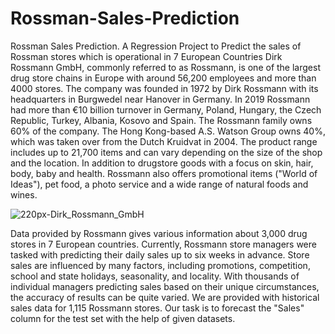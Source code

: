 # Rossman-Sales-Prediction
Rossman Sales Prediction. A Regression Project to Predict the sales of Rossman stores which is operational in 7 European Countries
Dirk Rossmann GmbH, commonly referred to as Rossmann, is one of the largest drug store chains in Europe with around 56,200 employees and more than 4000 stores. 
The company was founded in 1972 by Dirk Rossmann with its headquarters in Burgwedel near Hanover in Germany.
In 2019 Rossmann had more than €10 billion turnover in Germany, Poland, Hungary, the Czech Republic, Turkey, Albania, Kosovo and Spain.
The Rossmann family owns 60% of the company. The Hong Kong-based A.S. Watson Group owns 40%, which was taken over from the Dutch Kruidvat in 2004.
The product range includes up to 21,700 items and can vary depending on the size of the shop and the location.
In addition to drugstore goods with a focus on skin, hair, body, baby and health.
Rossmann also offers promotional items ("World of Ideas"), pet food, a photo service and a wide range of natural foods and wines.

![220px-Dirk_Rossmann_GmbH](https://user-images.githubusercontent.com/75918191/205395017-381d2c58-e6cc-48f2-8621-ee96ff0f88ec.jpg)

Data provided by Rossmann gives various information about 3,000 drug stores in 7 European countries. Currently, Rossmann store managers were tasked with predicting their daily sales up to six weeks in advance. Store sales are influenced by many factors, including promotions, competition, school and state holidays, seasonality, and locality. With thousands of individual managers predicting sales based on their unique circumstances, the accuracy of results can be quite varied.
We are provided with historical sales data for 1,115 Rossmann stores. Our task is to forecast the "Sales" column for the test set with the help of given datasets.



